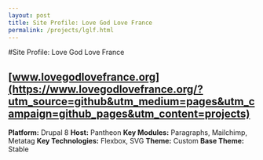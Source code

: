 ```yaml
---
layout: post
title: Site Profile: Love God Love France
permalink: /projects/lglf.html
---
```

#Site Profile: Love God Love France
## [www.lovegodlovefrance.org](https://www.lovegodlovefrance.org/?utm_source=github&utm_medium=pages&utm_campaign=github_pages&utm_content=projects)


**Platform:** Drupal 8
**Host:** Pantheon
**Key Modules:** Paragraphs, Mailchimp, Metatag
**Key Technologies:** Flexbox, SVG
**Theme:** Custom
**Base Theme:** Stable
